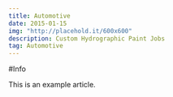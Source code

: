 ```yaml
---
title: Automotive
date: 2015-01-15
img: "http://placehold.it/600x600"
description: Custom Hydrographic Paint Jobs
tag: Automotive
---
```


#Info

This is an example article.
